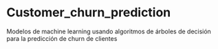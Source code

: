 # Customer_churn_prediction
 Modelos de machine learning usando algoritmos de árboles de decisión para la predicción de churn de clientes
